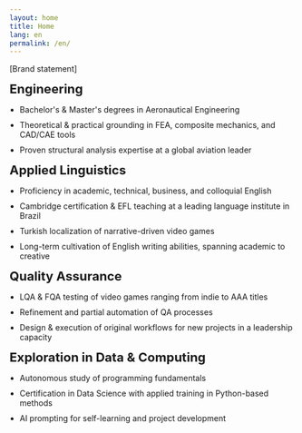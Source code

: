 ```yaml
---
layout: home
title: Home
lang: en
permalink: /en/
---
```


<p class="content-home">[Brand statement]</p>

<div class="content-home eng">
  <p style="font-weight: bold; font-size: 22px; margin-top: 10px; margin-bottom: 15px;">Engineering</p>
  <ul style="margin-top: 0; padding-left: 18px;">
    <li style="margin-bottom: 10px;">Bachelor's & Master's degrees in Aeronautical Engineering</li>
    <li style="margin-bottom: 10px;">Theoretical & practical grounding in FEA, composite mechanics, and CAD/CAE tools</li>
    <li style="margin-bottom: 10px;">Proven structural analysis expertise at a global aviation leader</li>
  </ul>
</div>

<div class="content-home lang">
  <p style="font-weight: bold; font-size: 22px; margin-top: 10px; margin-bottom: 15px;">Applied Linguistics</p>
  <ul style="margin-top: 0; padding-left: 18px;">
    <li style="margin-bottom: 10px;">Proficiency in academic, technical, business, and colloquial English</li>
    <li style="margin-bottom: 10px;">Cambridge certification & EFL teaching at a leading language institute in Brazil</li>
    <li style="margin-bottom: 10px;">Turkish localization of narrative-driven video games</li>
    <li style="margin-bottom: 10px;">Long-term cultivation of English writing abilities, spanning academic to creative</li>
  </ul>
</div>

<div class="content-home qa">
  <p style="font-weight: bold; font-size: 22px; margin-top: 10px; margin-bottom: 15px;">Quality Assurance</p>
  <ul style="margin-top: 0; padding-left: 18px;">
    <li style="margin-bottom: 10px;">LQA & FQA testing of video games ranging from indie to AAA titles</li>
    <li style="margin-bottom: 10px;">Refinement and partial automation of QA processes</li>
    <li style="margin-bottom: 10px;">Design & execution of original workflows for new projects in a leadership capacity</li>
  </ul>
</div>

<div class="content-home data">
  <p style="font-weight: bold; font-size: 22px; margin-top: 10px; margin-bottom: 15px;">Exploration in Data & Computing</p>
  <ul style="margin-top: 0; padding-left: 18px;">
    <li style="margin-bottom: 10px;">Autonomous study of programming fundamentals</li>
    <li style="margin-bottom: 10px;">Certification in Data Science with applied training in Python-based methods</li>
    <li style="margin-bottom: 10px;">AI prompting for self-learning and project development</li>
  </ul>
</div>
